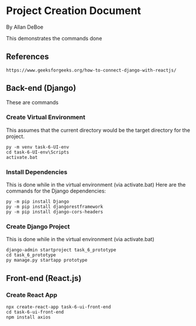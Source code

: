 # Project Creation Document
By Allan DeBoe

This demonstrates the commands done 

## References
```
https://www.geeksforgeeks.org/how-to-connect-django-with-reactjs/
```

## Back-end (Django)
These are commands

### Create Virtual Environment
This assumes that the current directory would be the target directory for the project.
```
py -m venv task-6-UI-env
cd task-6-UI-env\Scripts
activate.bat
```

### Install Dependencies
This is done while in the virtual environment (via activate.bat)
Here are the commands for the Django dependencies:
```
py -m pip install Django
py -m pip install djangorestframework
py -m pip install django-cors-headers
```

### Create Django Project
This is done while in the virtual environment (via activate.bat)
```
django-admin startproject task_6_prototype
cd task_6_prototype
py manage.py startapp prototype
```

## Front-end (React.js)

### Create React App

```
npx create-react-app task-6-ui-front-end
cd task-6-ui-front-end
npm install axios
```